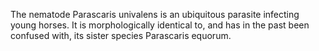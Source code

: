 [//]: # (Created by ./bin/manage_files.pl from ./species/Parascaris_univalens/Parascaris_univalens.about.html on Thu Jun 11 13:45:16 2020)
The nematode Parascaris univalens is an ubiquitous parasite infecting young horses. It is morphologically identical to, and has in the past been confused with, its sister species Parascaris equorum.
